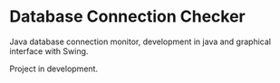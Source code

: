 # Database Connection Checker
Java database connection monitor, development in java and graphical interface with Swing.

Project in development.
